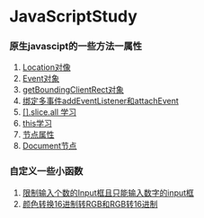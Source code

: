 # JavaScriptStudy

### 原生javascipt的一些方法一属性


1. [Location对像](https://github.com/bailin240/JavaScriptStudy/blob/master/LearningRecord/Location.md)
2. [Event对象](https://github.com/bailin240/JavaScriptStudy/blob/master/LearningRecord/Event.md)
3. [getBoundingClientRect对象](https://github.com/bailin240/JavaScriptStudy/blob/master/LearningRecord/addEventListener()%E5%92%8CattachEvent().md)
4. [绑定多事件addEventListener和attachEvent](https://github.com/bailin240/JavaScriptStudy/blob/master/LearningRecord/addEventListener()%E5%92%8CattachEvent().md)
5. [[].slice.all 学习](https://github.com/bailin240/JavaScriptStudy/blob/master/LearningRecord/%5B%5D.slice.call.md)
6. [this学习](https://github.com/bailin240/JavaScriptStudy/blob/master/LearningRecord/this%E5%AD%A6%E4%B9%A0.md)
7. [节点属性](https://github.com/bailin240/JavaScriptStudy/blob/master/LearningRecord/%E8%8A%82%E7%82%B9%E5%B1%9E%E6%80%A7.md)
8. [Document节点](https://github.com/bailin240/JavaScriptStudy/blob/master/LearningRecord/Document%E8%8A%82%E7%82%B9.md)

### 自定义一些小函数
1. [限制输入个数的Input框且只能输入数字的input框](https://github.com/bailin240/JavaScriptStudy/tree/master/LearningFunction)
1. [颜色转换16进制转RGB和RGB转16进制](https://github.com/bailin240/JavaScriptStudy/tree/master/LearningFunction)


